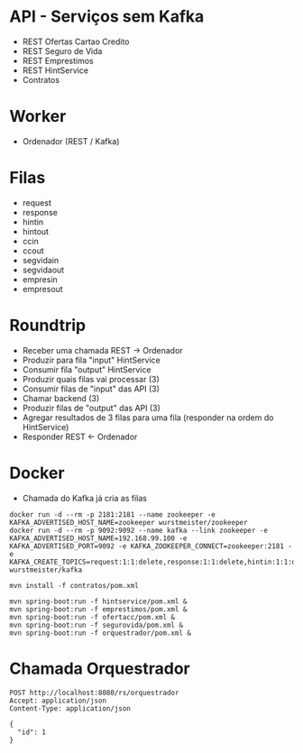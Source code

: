 # API - Serviços sem Kafka
- REST Ofertas Cartao Credito
- REST Seguro de Vida
- REST Emprestimos
- REST HintService
- Contratos

# Worker
- Ordenador (REST / Kafka)

# Filas
- request
- response
- hintin
- hintout
- ccin
- ccout
- segvidain
- segvidaout
- empresin
- empresout

# Roundtrip

- Receber uma chamada REST -> Ordenador
- Produzir para fila "input" HintService
- Consumir fila "output" HintService
- Produzir quais filas vai processar (3)
- Consumir filas de "input" das API (3)
- Chamar backend (3)
- Produzir filas de "output" das API (3)
- Agregar resultados de 3 filas para uma fila (responder na ordem do HintService)
- Responder REST <- Ordenador

# Docker
- Chamada do Kafka já cria as filas

```shell script
docker run -d --rm -p 2181:2181 --name zookeeper -e KAFKA_ADVERTISED_HOST_NAME=zookeeper wurstmeister/zookeeper
docker run -d --rm -p 9092:9092 --name kafka --link zookeeper -e KAFKA_ADVERTISED_HOST_NAME=192.168.99.100 -e KAFKA_ADVERTISED_PORT=9092 -e KAFKA_ZOOKEEPER_CONNECT=zookeeper:2181 -e KAFKA_CREATE_TOPICS=request:1:1:delete,response:1:1:delete,hintin:1:1:delete,hintout:1:1:delete,ccin:1:1:delete,ccout:1:1:delete,segvidain:1:1:delete,segvidaout:1:1:delete,empresin:1:1:delete,empresout:1:1:delete wurstmeister/kafka
```

```shell script
mvn install -f contratos/pom.xml

mvn spring-boot:run -f hintservice/pom.xml &
mvn spring-boot:run -f emprestimos/pom.xml &
mvn spring-boot:run -f ofertacc/pom.xml &
mvn spring-boot:run -f segurovida/pom.xml &
mvn spring-boot:run -f orquestrador/pom.xml &

```

# Chamada Orquestrador
```http request
POST http://localhost:8080/rs/orquestrador
Accept: application/json
Content-Type: application/json

{
  "id": 1
}

```
